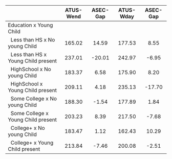 
|                      |    ATUS-Wend |     ASEC-Gap |    ATUS-Wday |     ASEC-Gap |
| -------------------- | :----------: | :----------: | :----------: | :----------: |
| Education x Young Child |              |              |              |              |
| &nbsp;&nbsp;Less than HS x No young Child |       165.02 |        14.59 |       177.53 |         8.55 |
| &nbsp;&nbsp;Less than HS x Young Child present |       237.01 |       -20.01 |       242.97 |        -6.95 |
| &nbsp;&nbsp;HighSchool x No young Child |       183.37 |         6.58 |       175.90 |         8.20 |
| &nbsp;&nbsp;HighSchool x Young Child present |       209.11 |         4.18 |       235.13 |       -17.70 |
| &nbsp;&nbsp;Some College x No young Child |       188.30 |        -1.54 |       177.89 |         1.84 |
| &nbsp;&nbsp;Some College x Young Child present |       203.23 |         8.39 |       217.50 |        -7.68 |
| &nbsp;&nbsp;College+ x No young Child |       183.47 |         1.12 |       162.43 |        10.29 |
| &nbsp;&nbsp;College+ x Young Child present |       213.84 |        -7.46 |       200.08 |        -2.51 |


